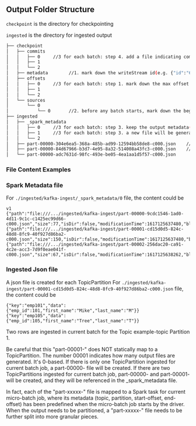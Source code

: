 ## Output Folder Structure
`checkpoint` is the directory for checkpointing

`ingested` is the directory for ingested output

```bash
├── checkpoint
│   ├── commits
│   │   ├── 0     //3 for each batch: step 4. add a file indicating committed
│   │   ├── 1
│   │   └── 2
│   ├── metadata        //1. mark down the writeStream id(e.g. {"id":"6620ab39-04f9-4af4-8e50-9e5dedff1205"}) as the first thing to do
│   ├── offsets
│   │   ├── 0     //3 for each batch: step 1. mark down the max offset for a topic partition and the configurations for current batch job
│   │   ├── 1
│   │   └── 2
│   └── sources
│       └── 0
│           └── 0       //2. before any batch starts, mark down the beginning offset for topic partitions. e.g. {"quickstart-events":{"0":0},"example-topic":{"2":0,"1":0,"0":0}}
├── ingested
│   ├── _spark_metadata
│   │   ├── 0     //3 for each batch: step 3. keep the output metadata(e.g. filename, size, etc.) in a file with name starting from 0
│   │   ├── 1     //3 for each batch: step 3. a new file will be generated for each batch output
│   │   └── 2
│   ├── part-00000-304e6ea5-368a-485b-ad99-12594bb58de8-c000.json    //3 for each batch: step 2. save the batch output to disk.
│   ├── part-00000-84d67966-b3d7-4e95-8a32-514008a43fc3-c000.json    //3 for each batch: step 2. "part-00000-" is created for each TopicPartition that the streamingQuery is responsible for
│   └── part-00000-adc7631d-98fc-493e-be05-4ea1aa1d5f57-c000.json
```

### File Content Examples
### Spark Metadata file
For `./ingested/kafka-ingest/_spark_metadata/0` file, the content could be
```text
v1
{"path":"file:///.../ingested/kafka-ingest/part-00000-9cdc1546-1ad0-4d11-9c1c-c1425ec99d66-c000.json","size":77,"isDir":false,"modificationTime":1617125637480,"blockReplication":1,"blockSize":33554432,"action":"add"}
{"path":"file:///.../ingested/kafka-ingest/part-00001-cd15d0d5-824c-48d8-8fc9-40f927d86ba2-c000.json","size":150,"isDir":false,"modificationTime":1617125637480,"blockReplication":1,"blockSize":33554432,"action":"add"}
{"path":"file:///.../ingested/kafka-ingest/part-00002-256dac20-ca91-4c2e-acc3-7d9f0eae041f-c000.json","size":67,"isDir":false,"modificationTime":1617125638262,"blockReplication":1,"blockSize":33554432,"action":"add"}
```

### Ingested Json file
A json file is created for each TopicPartition
For `./ingested/kafka-ingest/part-00001-cd15d0d5-824c-48d8-8fc9-40f927d86ba2-c000.json` file, the content could be
```text
{"key":"emp101","data":{"emp_id":101,"first_name":"Mike","last_name":"M"}}
{"key":"emp105","data":{"emp_id":105,"first_name":"Tree","last_name":"T"}}
```
Two rows are ingested in current batch for the Topic example-topic Partition 1.

Be careful that this "part-00001-" does NOT statically map to a TopicPartition. 
The number 00001 indicates how many output files are generated. It's 0-based. 
If there is only one TopicPartition ingested for current batch job, a part-00000- file will be created.
If there are two TopicPartitions ingested for current batch job, 
part-00000- and part-00001- will be created, and they will be referenced in the _spark_metadata file.

In fact, each of the "part-xxxxx-" file is mapped to a Spark task for current micro-batch job, where its metadata
(topic, partition, start-offset, end-offset) has been predefined when the micro-batch job starts by the driver.
When the output needs to be partitioned, a "part-xxxxx-" file needs to be further split into more granular pieces.























